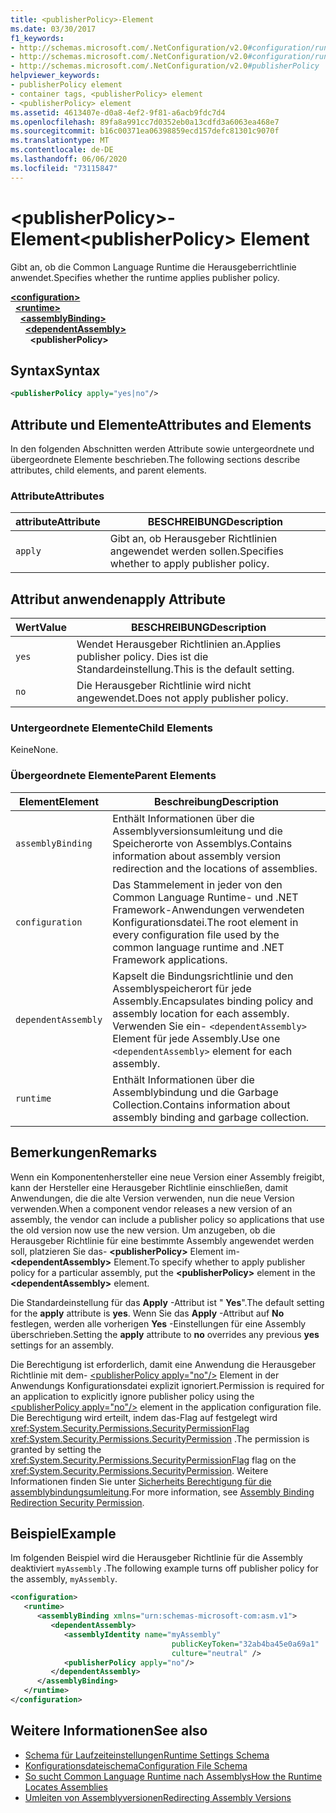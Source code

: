 ```yaml
---
title: <publisherPolicy>-Element
ms.date: 03/30/2017
f1_keywords:
- http://schemas.microsoft.com/.NetConfiguration/v2.0#configuration/runtime/assemblyBinding/publisherPolicy
- http://schemas.microsoft.com/.NetConfiguration/v2.0#configuration/runtime/assemblyBinding/dependentAssembly/publisherPolicy
- http://schemas.microsoft.com/.NetConfiguration/v2.0#publisherPolicy
helpviewer_keywords:
- publisherPolicy element
- container tags, <publisherPolicy> element
- <publisherPolicy> element
ms.assetid: 4613407e-d0a8-4ef2-9f81-a6acb9fdc7d4
ms.openlocfilehash: 89fa8a991cc7d0352eb0a13cdfd3a6063ea468e7
ms.sourcegitcommit: b16c00371ea06398859ecd157defc81301c9070f
ms.translationtype: MT
ms.contentlocale: de-DE
ms.lasthandoff: 06/06/2020
ms.locfileid: "73115847"
---
```

# <a name="publisherpolicy-element"></a><span data-ttu-id="7314b-102">\<publisherPolicy>-Element</span><span class="sxs-lookup"><span data-stu-id="7314b-102">\<publisherPolicy> Element</span></span>
<span data-ttu-id="7314b-103">Gibt an, ob die Common Language Runtime die Herausgeberrichtlinie anwendet.</span><span class="sxs-lookup"><span data-stu-id="7314b-103">Specifies whether the runtime applies publisher policy.</span></span>  
  
[**\<configuration>**](../configuration-element.md)\
&nbsp;&nbsp;[**\<runtime>**](runtime-element.md)\
&nbsp;&nbsp;&nbsp;&nbsp;[**\<assemblyBinding>**](assemblybinding-element-for-runtime.md)\
&nbsp;&nbsp;&nbsp;&nbsp;&nbsp;&nbsp;[**\<dependentAssembly>**](dependentassembly-element.md)\
&nbsp;&nbsp;&nbsp;&nbsp;&nbsp;&nbsp;&nbsp;&nbsp;**\<publisherPolicy>**  
  
## <a name="syntax"></a><span data-ttu-id="7314b-104">Syntax</span><span class="sxs-lookup"><span data-stu-id="7314b-104">Syntax</span></span>  
  
```xml  
<publisherPolicy apply="yes|no"/>  
```  
  
## <a name="attributes-and-elements"></a><span data-ttu-id="7314b-105">Attribute und Elemente</span><span class="sxs-lookup"><span data-stu-id="7314b-105">Attributes and Elements</span></span>  
 <span data-ttu-id="7314b-106">In den folgenden Abschnitten werden Attribute sowie untergeordnete und übergeordnete Elemente beschrieben.</span><span class="sxs-lookup"><span data-stu-id="7314b-106">The following sections describe attributes, child elements, and parent elements.</span></span>  
  
### <a name="attributes"></a><span data-ttu-id="7314b-107">Attribute</span><span class="sxs-lookup"><span data-stu-id="7314b-107">Attributes</span></span>  
  
|<span data-ttu-id="7314b-108">attribute</span><span class="sxs-lookup"><span data-stu-id="7314b-108">Attribute</span></span>|<span data-ttu-id="7314b-109">BESCHREIBUNG</span><span class="sxs-lookup"><span data-stu-id="7314b-109">Description</span></span>|  
|---------------|-----------------|  
|`apply`|<span data-ttu-id="7314b-110">Gibt an, ob Herausgeber Richtlinien angewendet werden sollen.</span><span class="sxs-lookup"><span data-stu-id="7314b-110">Specifies whether to apply publisher policy.</span></span>|  
  
## <a name="apply-attribute"></a><span data-ttu-id="7314b-111">Attribut anwenden</span><span class="sxs-lookup"><span data-stu-id="7314b-111">apply Attribute</span></span>  
  
|<span data-ttu-id="7314b-112">Wert</span><span class="sxs-lookup"><span data-stu-id="7314b-112">Value</span></span>|<span data-ttu-id="7314b-113">BESCHREIBUNG</span><span class="sxs-lookup"><span data-stu-id="7314b-113">Description</span></span>|  
|-----------|-----------------|  
|`yes`|<span data-ttu-id="7314b-114">Wendet Herausgeber Richtlinien an.</span><span class="sxs-lookup"><span data-stu-id="7314b-114">Applies publisher policy.</span></span> <span data-ttu-id="7314b-115">Dies ist die Standardeinstellung.</span><span class="sxs-lookup"><span data-stu-id="7314b-115">This is the default setting.</span></span>|  
|`no`|<span data-ttu-id="7314b-116">Die Herausgeber Richtlinie wird nicht angewendet.</span><span class="sxs-lookup"><span data-stu-id="7314b-116">Does not apply publisher policy.</span></span>|  
  
### <a name="child-elements"></a><span data-ttu-id="7314b-117">Untergeordnete Elemente</span><span class="sxs-lookup"><span data-stu-id="7314b-117">Child Elements</span></span>  

<span data-ttu-id="7314b-118">Keine</span><span class="sxs-lookup"><span data-stu-id="7314b-118">None.</span></span>  
  
### <a name="parent-elements"></a><span data-ttu-id="7314b-119">Übergeordnete Elemente</span><span class="sxs-lookup"><span data-stu-id="7314b-119">Parent Elements</span></span>  
  
|<span data-ttu-id="7314b-120">Element</span><span class="sxs-lookup"><span data-stu-id="7314b-120">Element</span></span>|<span data-ttu-id="7314b-121">Beschreibung</span><span class="sxs-lookup"><span data-stu-id="7314b-121">Description</span></span>|  
|-------------|-----------------|  
|`assemblyBinding`|<span data-ttu-id="7314b-122">Enthält Informationen über die Assemblyversionsumleitung und die Speicherorte von Assemblys.</span><span class="sxs-lookup"><span data-stu-id="7314b-122">Contains information about assembly version redirection and the locations of assemblies.</span></span>|  
|`configuration`|<span data-ttu-id="7314b-123">Das Stammelement in jeder von den Common Language Runtime- und .NET Framework-Anwendungen verwendeten Konfigurationsdatei.</span><span class="sxs-lookup"><span data-stu-id="7314b-123">The root element in every configuration file used by the common language runtime and .NET Framework applications.</span></span>|  
|`dependentAssembly`|<span data-ttu-id="7314b-124">Kapselt die Bindungsrichtlinie und den Assemblyspeicherort für jede Assembly.</span><span class="sxs-lookup"><span data-stu-id="7314b-124">Encapsulates binding policy and assembly location for each assembly.</span></span> <span data-ttu-id="7314b-125">Verwenden Sie ein- `<dependentAssembly>` Element für jede Assembly.</span><span class="sxs-lookup"><span data-stu-id="7314b-125">Use one `<dependentAssembly>` element for each assembly.</span></span>|  
|`runtime`|<span data-ttu-id="7314b-126">Enthält Informationen über die Assemblybindung und die Garbage Collection.</span><span class="sxs-lookup"><span data-stu-id="7314b-126">Contains information about assembly binding and garbage collection.</span></span>|  
  
## <a name="remarks"></a><span data-ttu-id="7314b-127">Bemerkungen</span><span class="sxs-lookup"><span data-stu-id="7314b-127">Remarks</span></span>  
 <span data-ttu-id="7314b-128">Wenn ein Komponentenhersteller eine neue Version einer Assembly freigibt, kann der Hersteller eine Herausgeber Richtlinie einschließen, damit Anwendungen, die die alte Version verwenden, nun die neue Version verwenden.</span><span class="sxs-lookup"><span data-stu-id="7314b-128">When a component vendor releases a new version of an assembly, the vendor can include a publisher policy so applications that use the old version now use the new version.</span></span> <span data-ttu-id="7314b-129">Um anzugeben, ob die Herausgeber Richtlinie für eine bestimmte Assembly angewendet werden soll, platzieren Sie das- **\<publisherPolicy>** Element im- **\<dependentAssembly>** Element.</span><span class="sxs-lookup"><span data-stu-id="7314b-129">To specify whether to apply publisher policy for a particular assembly, put the **\<publisherPolicy>** element in the **\<dependentAssembly>** element.</span></span>  
  
 <span data-ttu-id="7314b-130">Die Standardeinstellung für das **Apply** -Attribut ist " **Yes**".</span><span class="sxs-lookup"><span data-stu-id="7314b-130">The default setting for the **apply** attribute is **yes**.</span></span> <span data-ttu-id="7314b-131">Wenn Sie das **Apply** -Attribut auf **No** festlegen, werden alle vorherigen **Yes** -Einstellungen für eine Assembly überschrieben.</span><span class="sxs-lookup"><span data-stu-id="7314b-131">Setting the **apply** attribute to **no** overrides any previous **yes** settings for an assembly.</span></span>  
  
 <span data-ttu-id="7314b-132">Die Berechtigung ist erforderlich, damit eine Anwendung die Herausgeber Richtlinie mit dem- [\<publisherPolicy apply="no"/>](publisherpolicy-element.md) Element in der Anwendungs Konfigurationsdatei explizit ignoriert.</span><span class="sxs-lookup"><span data-stu-id="7314b-132">Permission is required for an application to explicitly ignore publisher policy using the [\<publisherPolicy apply="no"/>](publisherpolicy-element.md) element in the application configuration file.</span></span> <span data-ttu-id="7314b-133">Die Berechtigung wird erteilt, indem das-Flag auf festgelegt wird <xref:System.Security.Permissions.SecurityPermissionFlag> <xref:System.Security.Permissions.SecurityPermission> .</span><span class="sxs-lookup"><span data-stu-id="7314b-133">The permission is granted by setting the <xref:System.Security.Permissions.SecurityPermissionFlag> flag on the <xref:System.Security.Permissions.SecurityPermission>.</span></span> <span data-ttu-id="7314b-134">Weitere Informationen finden Sie unter [Sicherheits Berechtigung für die assemblybindungsumleitung](../../assembly-binding-redirection-security-permission.md).</span><span class="sxs-lookup"><span data-stu-id="7314b-134">For more information, see [Assembly Binding Redirection Security Permission](../../assembly-binding-redirection-security-permission.md).</span></span>  
  
## <a name="example"></a><span data-ttu-id="7314b-135">Beispiel</span><span class="sxs-lookup"><span data-stu-id="7314b-135">Example</span></span>  
 <span data-ttu-id="7314b-136">Im folgenden Beispiel wird die Herausgeber Richtlinie für die Assembly deaktiviert `myAssembly` .</span><span class="sxs-lookup"><span data-stu-id="7314b-136">The following example turns off publisher policy for the assembly, `myAssembly`.</span></span>  
  
```xml  
<configuration>  
   <runtime>  
      <assemblyBinding xmlns="urn:schemas-microsoft-com:asm.v1">  
         <dependentAssembly>  
            <assemblyIdentity name="myAssembly"  
                                    publicKeyToken="32ab4ba45e0a69a1"  
                                    culture="neutral" />  
            <publisherPolicy apply="no"/>  
         </dependentAssembly>  
      </assemblyBinding>  
   </runtime>  
</configuration>  
```  
  
## <a name="see-also"></a><span data-ttu-id="7314b-137">Weitere Informationen</span><span class="sxs-lookup"><span data-stu-id="7314b-137">See also</span></span>

- [<span data-ttu-id="7314b-138">Schema für Laufzeiteinstellungen</span><span class="sxs-lookup"><span data-stu-id="7314b-138">Runtime Settings Schema</span></span>](index.md)
- [<span data-ttu-id="7314b-139">Konfigurationsdateischema</span><span class="sxs-lookup"><span data-stu-id="7314b-139">Configuration File Schema</span></span>](../index.md)
- [<span data-ttu-id="7314b-140">So sucht Common Language Runtime nach Assemblys</span><span class="sxs-lookup"><span data-stu-id="7314b-140">How the Runtime Locates Assemblies</span></span>](../../../deployment/how-the-runtime-locates-assemblies.md)
- [<span data-ttu-id="7314b-141">Umleiten von Assemblyversionen</span><span class="sxs-lookup"><span data-stu-id="7314b-141">Redirecting Assembly Versions</span></span>](../../redirect-assembly-versions.md)
